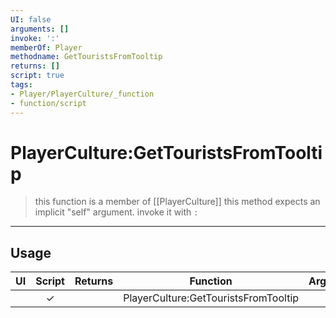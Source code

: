 ```yaml
---
UI: false
arguments: []
invoke: ':'
memberOf: Player
methodname: GetTouristsFromTooltip
returns: []
script: true
tags:
- Player/PlayerCulture/_function
- function/script
---
```

# PlayerCulture:GetTouristsFromTooltip
> this function is a member of [[PlayerCulture]]
> this method expects an implicit "self" argument. invoke it with `:`
-----
## Usage
|  UI | Script | Returns | Function | Arguments |
|:---:|:------:|-------:|:--------:|:---------|
| |✓||PlayerCulture:GetTouristsFromTooltip||
